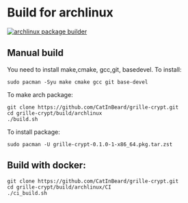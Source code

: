# Build for archlinux

[![archlinux package builder](https://github.com/CatInBeard/grille-crypt/actions/workflows/arch_build.yaml/badge.svg)](https://github.com/CatInBeard/grille-crypt/actions/workflows/arch_build.yaml)

## Manual build
You need to install make,cmake, gcc,git, basedevel. To install:

```
sudo pacman -Syu make cmake gcc git base-devel
```  
To make arch package:  

```
git clone https://github.com/CatInBeard/grille-crypt.git
cd grille-crypt/build/archlinux
./build.sh
```

To install package:  
```
sudo pacman -U grille-crypt-0.1.0-1-x86_64.pkg.tar.zst
```
## Build with docker:
```
git clone https://github.com/CatInBeard/grille-crypt.git  
cd grille-crypt/build/archlinux/CI
./ci_build.sh  
```
